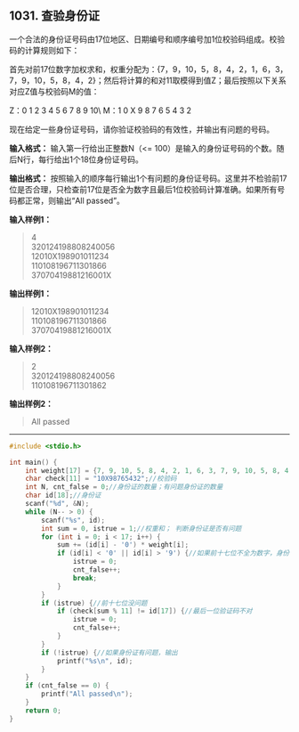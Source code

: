 ﻿## 1031. 查验身份证
一个合法的身份证号码由17位地区、日期编号和顺序编号加1位校验码组成。校验码的计算规则如下：

首先对前17位数字加权求和，权重分配为：{7，9，10，5，8，4，2，1，6，3，7，9，10，5，8，4，2}；然后将计算的和对11取模得到值Z；最后按照以下关系对应Z值与校验码M的值：

Z：0 1 2 3 4 5 6 7 8 9 10\ M：1 0 X 9 8 7 6 5 4 3 2

现在给定一些身份证号码，请你验证校验码的有效性，并输出有问题的号码。

**输入格式：**
输入第一行给出正整数N（<= 100）是输入的身份证号码的个数。随后N行，每行给出1个18位身份证号码。

**输出格式：**
按照输入的顺序每行输出1个有问题的身份证号码。这里并不检验前17位是否合理，只检查前17位是否全为数字且最后1位校验码计算准确。如果所有号码都正常，则输出“All passed”。

**输入样例1：**
>4  
320124198808240056  
12010X198901011234  
110108196711301866  
37070419881216001X  

**输出样例1：**  
>12010X198901011234  
110108196711301866  
37070419881216001X  

**输入样例2：**
>2  
320124198808240056  
110108196711301862  

**输出样例2：**
>All passed  

---
```c
#include <stdio.h>

int main() {
	int weight[17] = {7, 9, 10, 5, 8, 4, 2, 1, 6, 3, 7, 9, 10, 5, 8, 4, 2}; //权重分配 
	char check[11] = "10X98765432";//校验码 
	int N, cnt_false = 0;//身份证的数量；有问题身份证的数量 
	char id[18];//身份证 
	scanf("%d", &N);
	while (N-- > 0) {
		scanf("%s", id);
		int sum = 0, istrue = 1;//权重和； 判断身份证是否有问题
		for (int i = 0; i < 17; i++) {
			sum += (id[i] - '0') * weight[i];
			if (id[i] < '0' || id[i] > '9') {//如果前十七位不全为数字，身份证有问题 
				istrue = 0;
				cnt_false++; 
				break; 
			}
		} 
		if (istrue) {//前十七位没问题 
			if (check[sum % 11] != id[17]) {//最后一位验证码不对 
				istrue = 0;
				cnt_false++;
			}
		}
		if (!istrue) {//如果身份证有问题，输出 
			printf("%s\n", id);	
		}
	}
	if (cnt_false == 0) {
		printf("All passed\n");
	}
	return 0;
}
```